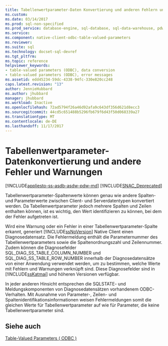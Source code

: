 ```yaml
---
title: Tabellenwertparameter-Daten Konvertierung und anderen Fehlern und Warnungen | Microsoft Docs
ms.custom: 
ms.date: 03/14/2017
ms.prod: sql-non-specified
ms.prod_service: database-engine, sql-database, sql-data-warehouse, pdw
ms.service: 
ms.component: native-client-odbc-table-valued-parameters
ms.reviewer: 
ms.suite: sql
ms.technology: docset-sql-devref
ms.tgt_pltfrm: 
ms.topic: reference
helpviewer_keywords:
- table-valued parameters (ODBC), data conversion
- table-valued parameters (ODBC), error messages
ms.assetid: edd45234-59dc-4338-94fc-330e820cc248
caps.latest.revision: "13"
author: JennieHubbard
ms.author: jhubbard
manager: jhubbard
ms.workload: Inactive
ms.openlocfilehash: 72ad5794f26a46d92afa9c643df356d621d8ecc3
ms.sourcegitcommit: 44cd5c651488b5296fb679f6d43f50d068339a27
ms.translationtype: MT
ms.contentlocale: de-DE
ms.lasthandoff: 11/17/2017
---
```

# <a name="table-valued-parameter-data-conversion-and-other-errors-and-warnings"></a>Tabellenwertparameter-Datenkonvertierung und andere Fehler und Warnungen
[!INCLUDE[appliesto-ss-asdb-asdw-pdw-md](../../includes/appliesto-ss-asdb-asdw-pdw-md.md)]
[!INCLUDE[SNAC_Deprecated](../../includes/snac-deprecated.md)]

  Tabellenwertparameter-Spaltenwerte können genau wie andere Spalten- und Parameterwerte zwischen Client- und Serverdatentypen konvertiert werden. Da Tabellenwertparameter jedoch mehrere Spalten und Zeilen enthalten können, ist es wichtig, den Wert identifizieren zu können, bei dem der Fehler aufgetreten ist.  
  
 Wird eine Warnung oder ein Fehler in einer Tabellenwertparameter-Spalte erkannt, generiert [!INCLUDE[ssNoVersion](../../includes/ssnoversion-md.md)] Native Client einen Diagnosedatensatz. Die Fehlermeldung enthält die Parameternummer des Tabellenwertparameters sowie die Spaltenordnungszahl und Zeilennummer. Zudem können die Diagnosefelder SQL_DIAG_SS_TABLE_COLUMN_NUMBER und SQL_DIAG_SS_TABLE_ROW_NUMBER innerhalb der Diagnosedatensätze von einer Anwendung verwendet werden, um zu bestimmen, welche Werte mit Fehlern und Warnungen verknüpft sind. Diese Diagnosefelder sind in [!INCLUDE[ssKatmai](../../includes/sskatmai-md.md)] und höheren Versionen verfügbar.  
  
 In jeder anderen Hinsicht entsprechen die SQLSTATE- und Meldungskomponenten von Diagnosedatensätzen vorhandenem ODBC-Verhalten. Mit Ausnahme von Parameter-, Zeilen- und Spaltenidentifikationsinformationen weisen Fehlermeldungen somit die gleichen Werte für Tabellenwertparameter auf wie für Parameter, die keine Tabellenwertparameter sind.  
  
## <a name="see-also"></a>Siehe auch  
 [Table-Valued Parameters &#40; ODBC &#41;](../../relational-databases/native-client-odbc-table-valued-parameters/table-valued-parameters-odbc.md)  
  
  
